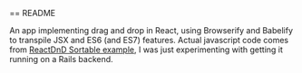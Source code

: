 == README

An app implementing drag and drop in React, using Browserify and Babelify to transpile JSX and ES6 (and ES7) features. Actual javascript code comes from [ReactDnD Sortable example](https://github.com/gaearon/react-dnd/tree/master/examples/04%20Sortable/Simple), I was just experimenting with getting it running on a Rails backend.
